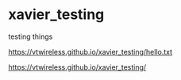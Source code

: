 # xavier_testing
testing things

https://vtwireless.github.io/xavier_testing/hello.txt


https://vtwireless.github.io/xavier_testing/
